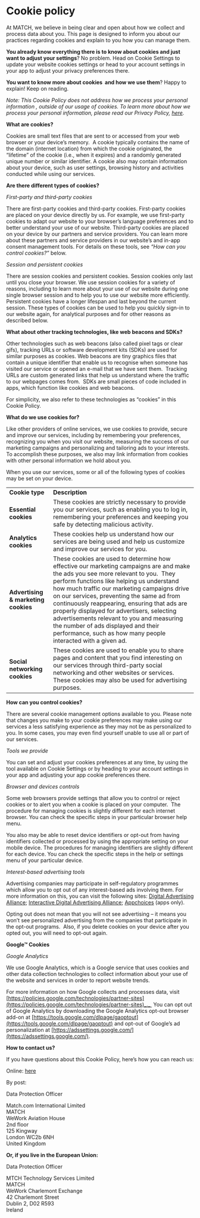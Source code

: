 Cookie policy
=============

At MATCH, we believe in being clear and open about how we collect and process data about you. This page is designed to inform you about our practices regarding cookies and explain to you how you can manage them.

**You already know everything there is to know about cookies and just want to adjust your settings**? No problem. Head on Cookie Settings to update your website cookies settings or head to your account settings in your app to adjust your privacy preferences there.

**You want to know more about cookies  and how we use them**? Happy to explain! Keep on reading.

_Note: This Cookie Policy does not address how we process your personal information , outside of our usage of cookies. To learn more about how we process your personal information, please read our Privacy Policy, [here](https://uk.match.com/pages/misc/privacy?styled=1)._

**What are cookies?**

Cookies are small text files that are sent to or accessed from your web browser or your device’s memory.  A cookie typically contains the name of the domain (internet location) from which the cookie originated, the “lifetime” of the cookie (i.e., when it expires) and a randomly generated unique number or similar identifier. A cookie also may contain information about your device, such as user settings, browsing history and activities conducted while using our services.

**Are there different types of cookies?**

_First-party and third-party cookies_

There are first-party cookies and third-party cookies. First-party cookies are placed on your device directly by us. For example, we use first-party cookies to adapt our website to your browser’s language preferences and to better understand your use of our website. Third-party cookies are placed on your device by our partners and service providers. You can learn more about these partners and service providers in our website’s and in-app consent management tools. For details on these tools, see _“How can you control cookies?”_ below.

_Session and persistent cookies_

There are session cookies and persistent cookies. Session cookies only last until you close your browser. We use session cookies for a variety of reasons, including to learn more about your use of our website during one single browser session and to help you to use our website more efficiently. Persistent cookies have a longer lifespan and last beyond the current session. These types of cookies can be used to help you quickly sign-in to our website again, for analytical purposes and for other reasons as described below.

**What about other tracking technologies, like web beacons and SDKs?**

Other technologies such as web beacons (also called pixel tags or clear gifs), tracking URLs or software development kits (SDKs) are used for similar purposes as cookies. Web beacons are tiny graphics files that contain a unique identifier that enable us to recognise when someone has visited our service or opened an e-mail that we have sent them.  Tracking URLs are custom generated links that help us understand where the traffic to our webpages comes from.  SDKs are small pieces of code included in apps, which function like cookies and web beacons.

For simplicity, we also refer to these technologies as “cookies” in this Cookie Policy.

**What do we use cookies for?**

Like other providers of online services, we use cookies to provide, secure and improve our services, including by remembering your preferences, recognizing you when you visit our website, measuring the success of our marketing campaigns and personalizing and tailoring ads to your interests. To accomplish these purposes, we also may link information from cookies with other personal information we hold about you.

When you use our services, some or all of the following types of cookies may be set on your device.

|     |     |
| --- | --- |
| **Cookie type** | **Description** |
| **Essential  cookies** | These cookies are strictly necessary to provide you our services, such as enabling you to log in, remembering your preferences and keeping you safe by detecting malicious activity. |
| **Analytics cookies** | These cookies help us understand how our services are being used and help us customize and improve our services for you. |
| **Advertising & marketing cookies** | These cookies are used to determine how effective our marketing campaigns are and make the ads you see more relevant to you.  They perform functions like helping us understand how much traffic our marketing campaigns drive on our services, preventing the same ad from continuously reappearing, ensuring that ads are properly displayed for advertisers, selecting advertisements relevant to you and measuring the number of ads displayed and their performance, such as how many people interacted with a given ad. |
| **Social networking cookies** | These cookies are used to enable you to share pages and content that you find interesting on our services through third-party social networking and other websites or services.  These cookies may also be used for advertising purposes. |

**How can you control cookies?**

There are several cookie management options available to you. Please note that changes you make to your cookie preferences may make using our services a less satisfying experience as they may not be as personalized to you. In some cases, you may even find yourself unable to use all or part of our services.

_Tools we provide_

You can set and adjust your cookies preferences at any time, by using the tool available on Cookie Settings or by heading to your account settings in your app and adjusting your app cookie preferences there.

_Browser and devices controls_

Some web browsers provide settings that allow you to control or reject cookies or to alert you when a cookie is placed on your computer.  The procedure for managing cookies is slightly different for each internet browser. You can check the specific steps in your particular browser help menu.

You also may be able to reset device identifiers or opt-out from having identifiers collected or processed by using the appropriate setting on your mobile device. The procedures for managing identifiers are slightly different for each device. You can check the specific steps in the help or settings menu of your particular device.

_Interest-based advertising tools_

Advertising companies may participate in self-regulatory programmes which allow you to opt out of any interest-based ads involving them. For more information on this, you can visit the following sites: [Digital Advertising Alliance](https://optout.aboutads.info/#!/); [Interactive Digital Advertising Alliance](http://www.youronlinechoices.eu/); [Appchoices](http://youradchoices.com/appchoices) (apps only).

Opting out does not mean that you will not see advertising – it means you won’t see personalized advertising from the companies that participate in the opt-out programs.  Also, if you delete cookies on your device after you opted out, you will need to opt-out again.

**Google™ Cookies**

_Google Analytics_

We use Google Analytics, which is a Google service that uses cookies and other data collection technologies to collect information about your use of the website and services in order to report website trends.

For more information on how Google collects and processes data, visit [https://policies.google.com/technologies/partner-sites](https://policies.google.com/technologies/partner-sites)_._  You can opt out of Google Analytics by downloading the Google Analytics opt-out browser add-on at [https://tools.google.com/dlpage/gaoptout](https://tools.google.com/dlpage/gaoptout) and opt-out of Google’s ad personalization at [https://adssettings.google.com/](https://adssettings.google.com/).

**How to contact us?**

If you have questions about this Cookie Policy, here’s how you can reach us:

Online: [here](mailto:privacy@match.co.uk?subject=Privacy%20Request)

By post:

Data Protection Officer

Match.com International Limited  
MATCH  
WeWork Aviation House  
2nd floor  
125 Kingway  
London WC2b 6NH  
United Kingdom

**Or, if you live in the European Union:**

Data Protection Officer

MTCH Technology Services Limited  
MATCH  
WeWork Charlemont Exchange  
42 Charlemont Street  
Dublin 2, D02 R593  
Ireland